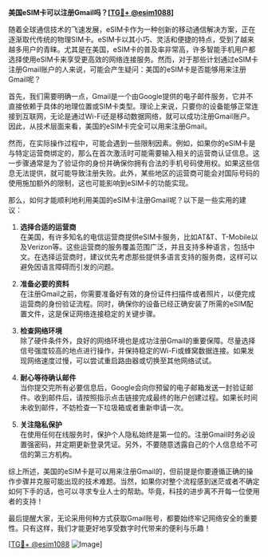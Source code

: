 **美国eSIM卡可以注册Gmail吗？[[TG💪+ @esim1088](https://t.me/s/esim1088)]**

随着全球通信技术的飞速发展，eSIM卡作为一种创新的移动通信解决方案，正在逐渐取代传统的物理SIM卡。eSIM卡以其小巧、灵活和便捷的特点，受到了越来越多用户的青睐。尤其是在美国，eSIM卡的普及率非常高，许多智能手机用户都选择使用eSIM卡来享受更高效的网络连接服务。然而，对于那些计划通过eSIM卡注册Gmail账户的人来说，可能会产生疑问：美国的eSIM卡是否能够用来注册Gmail呢？

首先，我们需要明确一点，Gmail是一个由Google提供的电子邮件服务，它并不直接依赖于具体的地理位置或SIM卡类型。理论上来说，只要你的设备能够正常连接到互联网，无论是通过Wi-Fi还是移动数据网络，就可以成功注册Gmail账户。因此，从技术层面来看，美国的eSIM卡完全可以用来注册Gmail。

然而，在实际操作过程中，可能会遇到一些限制因素。例如，如果你的eSIM卡是与特定运营商绑定的，那么在首次激活时可能需要输入相关的运营商认证信息。这一步骤通常是为了验证你的身份并确保你拥有合法的手机号码使用权。如果这些信息无法提供，就可能导致注册失败。此外，某些地区的运营商可能会对国际号码的使用施加额外的限制，这也可能影响到eSIM卡的功能实现。

那么，如何才能顺利地利用美国的eSIM卡注册Gmail呢？以下是一些实用的建议：

1. **选择合适的运营商**  
   在美国，有许多知名的电信运营商提供eSIM卡服务，比如AT&T、T-Mobile以及Verizon等。这些运营商的服务覆盖范围广泛，并且支持多种语言，包括中文。在选择运营商时，建议优先考虑那些提供多语言支持的服务商，这样可以避免因语言障碍而引发的问题。

2. **准备必要的资料**  
   在注册Gmail之前，你需要准备好有效的身份证件扫描件或者照片，以便完成运营商的身份验证流程。同时，确保你的设备已经正确安装了所需的eSIM配置文件，这是保证网络连接稳定的关键步骤。

3. **检查网络环境**  
   除了硬件条件外，良好的网络环境也是成功注册Gmail的重要保障。尽量选择信号强度较高的地点进行操作，并保持稳定的Wi-Fi或蜂窝数据连接。如果发现网络速度过慢，可以尝试重启路由器或切换至其他网络试试。

4. **耐心等待确认邮件**  
   当你提交完所有必要信息后，Google会向你预留的电子邮箱发送一封验证邮件。收到邮件后，请按照指示点击链接完成最终的账户创建过程。如果长时间未收到邮件，不妨检查一下垃圾箱或者重新申请一次。

5. **关注隐私保护**  
   在使用任何在线服务时，保护个人隐私始终是第一位的。注册Gmail时务必设置强密码，并定期更新登录凭证。另外，不要随意透露自己的个人信息给不可信的第三方机构。

综上所述，美国的eSIM卡是可以用来注册Gmail的，但前提是你要遵循正确的操作步骤并克服可能出现的技术难题。当然，如果你对整个流程感到迷茫或者不确定如何下手的话，也可以寻求专业人士的帮助。毕竟，科技的进步离不开每一位使用者的支持！

最后提醒大家，无论采用何种方式获取Gmail账号，都要始终牢记网络安全的重要性。只有这样，我们才能更好地享受数字时代带来的便利与乐趣！

[[TG💪+ @esim1088](https://t.me/s/esim1088) ![Image](https://i.postimg.cc/4NQfJmqS/Snipaste-2025-05-13-00-14-12.png)]